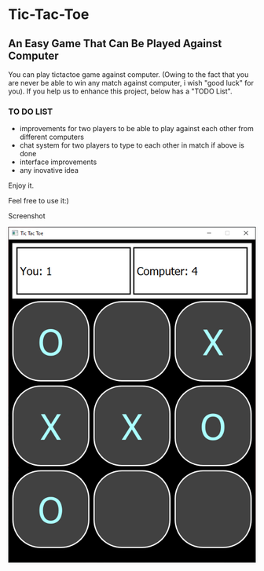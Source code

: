 # Tic-Tac-Toe

## An Easy Game That Can Be Played Against Computer

You can play tictactoe game against computer. (Owing to the fact that you are never be able to win any match against computer, i wish "good luck" for you). If you help us to enhance this project, below has a "TODO List". 

### TO DO LIST
* improvements for two players to be able to play against each other from different computers 
* chat system for two players to type to each other in match if above is done
* interface improvements
* any inovative idea 

Enjoy it.

Feel free to use it:)

Screenshot

![](./docs/ss/app_preview.png)
